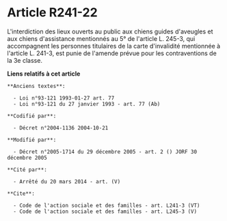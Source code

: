 # Article R241-22

L'interdiction des lieux ouverts au public aux chiens guides d'aveugles et aux chiens d'assistance mentionnés au 5° de
l'article L. 245-3, qui accompagnent les personnes titulaires de la carte d'invalidité mentionnée à l'article L. 241-3, est
punie de l'amende prévue pour les contraventions de la 3e classe.

**Liens relatifs à cet article**

	**Anciens textes**:

	  - Loi n°93-121 1993-01-27 art. 77
	  - Loi n°93-121 du 27 janvier 1993 - art. 77 (Ab)

	**Codifié par**:

	  - Décret n°2004-1136 2004-10-21

	**Modifié par**:

	  - Décret n°2005-1714 du 29 décembre 2005 - art. 2 () JORF 30 décembre 2005

	**Cité par**:

	  - Arrêté du 20 mars 2014 - art. (V)

	**Cite**:

	  - Code de l'action sociale et des familles - art. L241-3 (VT)
	  - Code de l'action sociale et des familles - art. L245-3 (V)
